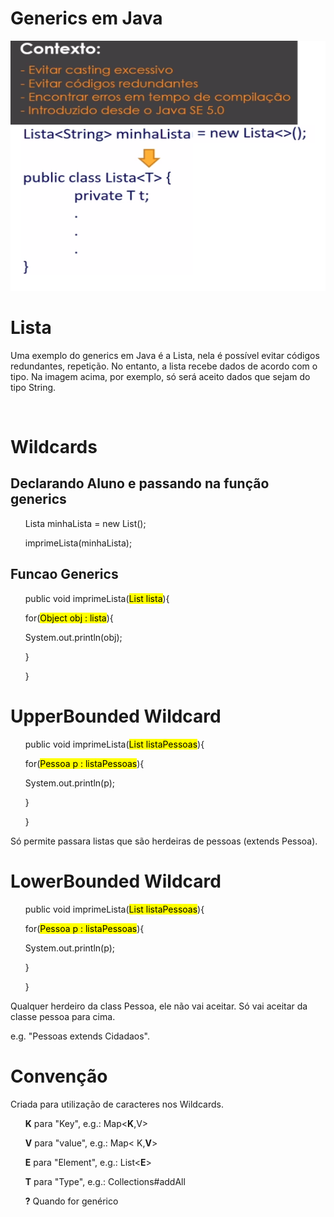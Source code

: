 # Generics em Java

<img src="./imgs/img2.png" height="400" width="650" >



# Lista

<p> Uma exemplo do generics em Java é a Lista, nela é possível evitar códigos redundantes, repetição. No entanto, a lista recebe dados de acordo com o tipo.  Na imagem acima, por exemplo, só será aceito dados que sejam do tipo String.</p><br/>

# Wildcards

## Declarando Aluno e passando na função generics

<ul>Lista<Aluno> minhaLista = new List<Aluno>();</ul>
<ul>imprimeLista(minhaLista);</ul>

## Funcao Generics

<ul>public void imprimeLista(<mark>List<?> lista</mark>){ </ul>
    <ul>for(<mark>Object obj : lista</mark>){ </ul>
        <ul>System.out.println(obj); </ul>
    <ul>}</ul>
<ul>}</ul>

# UpperBounded Wildcard

<ul>public void imprimeLista(<mark>List<? extends Pessoa> listaPessoas</mark>){ </ul>
    <ul>for(<mark>Pessoa p : listaPessoas</mark>){ </ul>
        <ul>System.out.println(p); </ul>
    <ul>}</ul>
<ul>}</ul>

<p> Só permite passara listas que são herdeiras de pessoas (extends Pessoa).</p>
 
# LowerBounded Wildcard

<ul>public void imprimeLista(<mark>List<? super Pessoa> listaPessoas</mark>){ </ul>
    <ul>for(<mark>Pessoa p : listaPessoas</mark>){ </ul>
        <ul>System.out.println(p); </ul>
    <ul>}</ul>
<ul>}</ul>

<p> Qualquer herdeiro da class Pessoa, ele não vai aceitar. Só vai aceitar da classe pessoa para cima.</p>

<p>e.g. "Pessoas extends Cidadaos".


# Convenção
<p>Criada para utilização de caracteres nos Wildcards.</p>

<ul><b>K</b> para "Key", e.g.: Map<<b>K</b>,V></ul>
<ul><b>V</b> para "value", e.g.: Map< K,<b>V</b>></ul>
<ul><b>E</b> para "Element", e.g.: List<<b>E</b>></ul>
<ul><b>T</b> para "Type", e.g.: Collections#addAll</ul>
<ul><b>?</b> Quando for genérico</ul>

